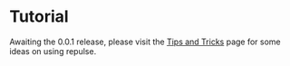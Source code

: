 # Tutorial #

Awaiting the 0.0.1 release, please visit the [Tips and Tricks](TipsAndTricks.md) page for some ideas on using repulse.